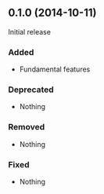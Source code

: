 ## 0.1.0 (2014-10-11)

Initial release

### Added

- Fundamental features

### Deprecated

- Nothing

### Removed

- Nothing

### Fixed

- Nothing


